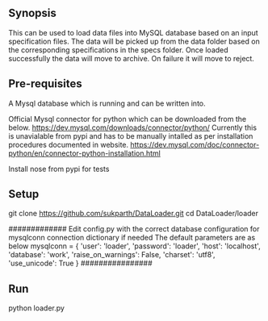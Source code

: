 ## Synopsis

This can be used to load data files into MySQL database based on an input specification files.
The data will be picked up from the data folder based on the corresponding specifications in the specs folder.
Once loaded successfully the data will move to archive.
On failure it will move to reject.

## Pre-requisites
A Mysql database which is running and can be written into.


Official Mysql connector for python which can be downloaded from the below.
https://dev.mysql.com/downloads/connector/python/
Currently this is unavialable from  pypi and has to be manually intalled as per installation procedures documented in website.
https://dev.mysql.com/doc/connector-python/en/connector-python-installation.html

Install nose from pypi for tests


## Setup
git clone https://github.com/sukparth/DataLoader.git
cd DataLoader/loader

#############
Edit config.py with the correct database configuration for mysqlconn connection dictionary if needed
The default parameters are as below
mysqlconn = {
  'user': 'loader',
  'password': 'loader',
  'host': 'localhost',
  'database': 'work',
  'raise_on_warnings': False,
  'charset': 'utf8',
  'use_unicode': True
}
################

## Run
python loader.py


